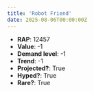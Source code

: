 ```yaml
---
title: 'Robot Friend'
date: 2025-08-06T00:00:00Z
---
```

- **RAP**: 12457
- **Value**: -1
- **Demand level**: -1
- **Trend**: -1
- **Projected?**: True
- **Hyped?**: True
- **Rare?**: True
